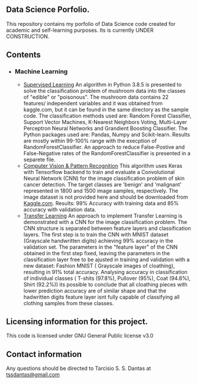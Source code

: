 ## Data Science Porfolio.

This repository contains my porfolio of Data Science code created for academic and self-learning purposes. Its is currently UNDER CONSTRUCTION.

## Contents
- ### Machine Learning
    -  [Supervised Learning](https://github.com/tssdantas/Data_Science_Portfolio/tree/main/Mushroom_classification) An algorithm in Python 3.8.5 is presented to solve the classification problem of mushroom data into the classes of "edible" or "poisonous". The mushroom data contains 22 features/ independent variables and it was obtained from kaggle.com, but it can be found in the same directory as the sample code. The classification methods used are: Random Forest Classifier, Support Vector Machines, K-Nearest Neighbors Voting, Multi-Layer Perceptron Neural Networks and Grandient Boosting Classifier. The Python packages used are: Pandas, Numpy and Scikit-learn. Results are mostly within 99-100% range with the execption of RandomForestClassifier. An approach to reduce False-Postive and False-Negative rates of the RandomForestClassifier is presented in a separete file.
    -  [Computer Vision & Pattern Recognition](https://github.com/tssdantas/Data_Science_Portfolio/tree/main/SkinCancer) This algorithm uses Keras with Tensorflow backend to train and evaluate a Convolutional Neural Network (CNN) for the image classification problem of skin cancer detection. The target classes are 'benign' and 'malignant' represented in 1800 and 1500 image samples, respectively. The image dataset is not provided here and should be downloaded from [Kaggle.com](https://www.kaggle.com/fanconic/skin-cancer-malignant-vs-benign). Results: 99% Accuracy with training data and 85% accuracy with validation data.
    -  [Transfer Learning](https://github.com/tssdantas/Data_Science_Portfolio/tree/main/Fashion_MNIST) An approach to implement Transfer Learning is demonstrated with a CNN for the image classification problem. The CNN structure is separated between feature layers and classification layers. The first step is to train the CNN with MNIST dataset (Grayscale handwritten digits) achieving 99% accuracy in the validation set. The parameters in the "feature layer" of the CNN obtained in the first step fixed, leaving the parameters in the classification layer free to be ajusted in training and validation with a new dataset: Fashion MNIST ( Grayscale images of cloathing), resulting in 91% total accuracy. Analysing accuracy in classification of individual classes ( T-shits (97.8%), Pullover (95%), Coat (94.8%), Shirt (92.2%)) its possible to conclude that all cloathing pieces with lower prediction accuracy are of similar shape and that the hadwritten digits feature layer isnt fully capable of classifying all clothing samples from these classes.            
## Licensing information for this project.

This code is licensed under GNU General Public license v3.0

## Contact information

Any questions should be directed to Tarcisio S. S. Dantas at tssdantas@gmail.com
